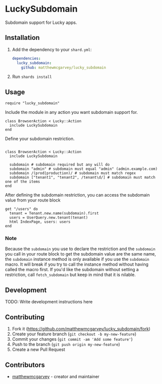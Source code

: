 # LuckySubdomain

Subdomain support for Lucky apps.

## Installation

1. Add the dependency to your `shard.yml`:

   ```yaml
   dependencies:
     lucky_subdomain:
       github: matthewmcgarvey/lucky_subdomain
   ```

2. Run `shards install`

## Usage

```crystal
require "lucky_subdomain"
```

Include the module in any action you want subdomain support for.

```crystal
class BrowserAction < Lucky::Action
  include LuckySubdomain
end
```

Define your subdomain restriction.

```crystal

class BrowserAction < Lucky::Action
  include LuckySubdomain
  
  subdomain # subdomain required but any will do
  subdomain "admin" # subdomain must equal "admin" (admin.example.com)
  subdomain /(prod|production)/ # subdomain must match regex
  subdomain ["tenant1", "tenant2", /tenant\d/] # subdomain must match one of the items
end
```

After defining the subdomain restriction, you can access the subdomain value from your route block

```crystal
get "/users" do
  tenant = Tenant.new.name(subdomain).first
  users = UserQuery.new.tenant(tenant)
  html IndexPage, users: users
end
```

### Note

Because the `subdomain` you use to declare the restriction and the `subdomain` you call in your route block to get the subdomain value are
the same name, the `subdomain` instance method is only available if you use the `subdomain` macro.
It will break if you try to call the instance method without having called the macro first.
If you'd like the subdomain without setting a restriction, call `fetch_subdomain` but keep in mind that it is nilable.

## Development

TODO: Write development instructions here

## Contributing

1. Fork it (<https://github.com/matthewmcgarvey/lucky_subdomain/fork>)
2. Create your feature branch (`git checkout -b my-new-feature`)
3. Commit your changes (`git commit -am 'Add some feature'`)
4. Push to the branch (`git push origin my-new-feature`)
5. Create a new Pull Request

## Contributors

- [matthewmcgarvey](https://github.com/matthewmcgarvey) - creator and maintainer
